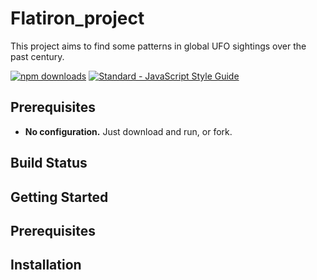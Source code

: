 # Flatiron_project

This project aims to find some patterns in global UFO sightings over the past century. 

<p align="left">
  <a href="https://github.com/nabarton/Flatiron_project"><img src="https://img.shields.io/npm/dm/eslint-config-standard.svg" alt="npm downloads"></a>
  <a href="https://standardjs.com"><img src="https://img.shields.io/badge/code_style-standard-brightgreen.svg" alt="Standard - JavaScript Style Guide"></a>
</p>

## Prerequisites

- **No configuration.** Just download and run, or fork.  

## Build Status



## Getting Started



## Prerequisites



## Installation